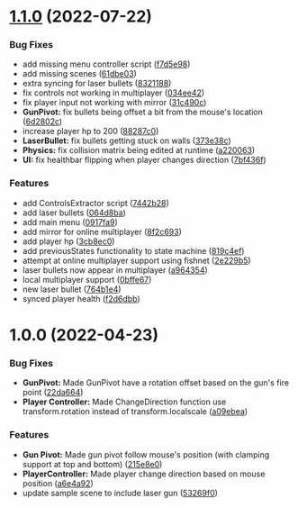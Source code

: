 # [1.1.0](https://github.com/ShadyF/laser_project/compare/v1.0.0...v1.1.0) (2022-07-22)


### Bug Fixes

* add missing menu controller script ([f7d5e98](https://github.com/ShadyF/laser_project/commit/f7d5e9819e7f150633f6f7c69c9c1e0c8a958e6d))
* add missing scenes ([61dbe03](https://github.com/ShadyF/laser_project/commit/61dbe0327b10695282a25947ce7bda0fc7e52895))
* extra syncing for laser bullets ([8321188](https://github.com/ShadyF/laser_project/commit/8321188d54887527d49cb1a5ca280417b635e9b9))
* fix controls not working in multiplayer ([034ee42](https://github.com/ShadyF/laser_project/commit/034ee423c9f965d9a5046b5c58257ff2b9c677c0))
* fix player input not working with mirror ([31c490c](https://github.com/ShadyF/laser_project/commit/31c490c830de3ab9da8d525cf27199114f624e00))
* **GunPivot:** fix bullets being offset a bit from the mouse's location ([6d2802c](https://github.com/ShadyF/laser_project/commit/6d2802c0eeee7fc24324d8f9d27ebed73e573b08))
* increase player hp to 200 ([88287c0](https://github.com/ShadyF/laser_project/commit/88287c0ceec499b314cf05101b2af638050a42bc))
* **LaserBullet:** fix bullets getting stuck on walls ([373e38c](https://github.com/ShadyF/laser_project/commit/373e38ca62c7205b10670796ffb99cfe9dec877d))
* **Physics:** fix collision matrix being edited at runtime ([a220063](https://github.com/ShadyF/laser_project/commit/a22006323aba7cdbb096db45504ced7bdb13b79a))
* **UI:** fix healthbar flipping when player changes direction ([7bf436f](https://github.com/ShadyF/laser_project/commit/7bf436f4f546369a4095f29bfa5efcc0efb4c094))


### Features

* add ControlsExtractor script ([7442b28](https://github.com/ShadyF/laser_project/commit/7442b28018956bf232ed79d5546692b8bb57bf90))
* add laser bullets ([064d8ba](https://github.com/ShadyF/laser_project/commit/064d8ba69583922b910ec5d8edd58b1668c64cf1))
* add main menu ([0917fa9](https://github.com/ShadyF/laser_project/commit/0917fa96bc9cdb818c857901b569f0cf300208b1))
* add mirror for online multiplayer ([8f2c693](https://github.com/ShadyF/laser_project/commit/8f2c69398f78a99df4441631d9b280ae5bd35063))
* add player hp ([3cb8ec0](https://github.com/ShadyF/laser_project/commit/3cb8ec0c396aeba7ecc3bc42740c624685023cef))
* add previousStates functionality to state machine ([819c4ef](https://github.com/ShadyF/laser_project/commit/819c4ef4c3140a2a59cb24acadc77adebc7cfde8))
* attempt at online multiplayer support using fishnet ([2e229b5](https://github.com/ShadyF/laser_project/commit/2e229b5c0944aa64df5ba9b6e7083dac4934447a))
* laser bullets now appear in multiplayer ([a964354](https://github.com/ShadyF/laser_project/commit/a964354168f65f4a99cd33a5e47fdb4a1ab594d6))
* local multiplayer support ([0bffe67](https://github.com/ShadyF/laser_project/commit/0bffe675c0d060aa28289116df9b8834befd32ce))
* new laser bullet ([764b1e4](https://github.com/ShadyF/laser_project/commit/764b1e449009dd6e313448e18f709646d3d86f6d))
* synced player health ([f2d6dbb](https://github.com/ShadyF/laser_project/commit/f2d6dbb1a8abe873a0d7a5acd6314f81f883d748))

# 1.0.0 (2022-04-23)


### Bug Fixes

* **GunPivot:** Made GunPivot have a rotation offset based on the gun's fire point ([22da664](https://github.com/ShadyF/laser_project/commit/22da664dd297c33616171dcb8072011b7c4cc9d6))
* **Player Controller:** Made ChangeDirection function use transform.rotation instead of transform.localscale ([a09ebea](https://github.com/ShadyF/laser_project/commit/a09ebeaa5cb3c3564244ebd8bcf75a30e9745e37))


### Features

* **Gun Pivot:** Made gun pivot follow mouse's position (with clamping support at top and bottom) ([215e8e0](https://github.com/ShadyF/laser_project/commit/215e8e0e99fa2dc8d7d53b9d2b317ed0adb5ab23))
* **PlayerController:** Made player change direction based on mouse position ([a6e4a92](https://github.com/ShadyF/laser_project/commit/a6e4a92cc72134c52e7dc8f9950cda6ff89e5321))
* update sample scene to include laser gun ([53269f0](https://github.com/ShadyF/laser_project/commit/53269f0cb5909e06fad240c4989d50f5f39d0cea))
